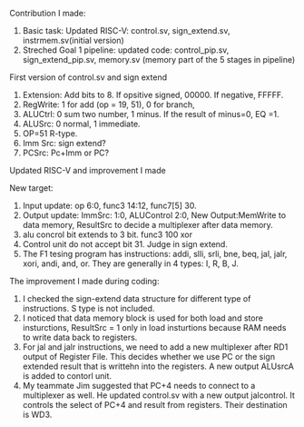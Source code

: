 Contribution I made: 
1. Basic task: Updated RISC-V:   control.sv, sign_extend.sv, instrmem.sv(initial version)                    
2. Streched Goal 1 pipeline: updated code: control_pip.sv, sign_extend_pip.sv, memory.sv (memory part of the 5 stages in pipeline)



First version of control.sv and sign extend

1. Extension: Add bits to 8. If opsitive signed, 00000. If negative, FFFFF.
2. RegWrite: 1 for add  (op = 19, 51), 0 for branch,
3. ALUCtrl: 0 sum two number, 1 minus. If the result of minus=0, EQ =1.
4. ALUSrc: 0 normal, 1 immediate.
5. OP=51 R-type.
6. Imm Src: sign extend?
7. PCSrc: Pc+Imm or PC?



Updated RISC-V and improvement I made

New target:

1. Input update: op 6:0, func3 14:12, func7[5]    30.
2. Output update: ImmSrc: 1:0, ALUControl 2:0,    New Output:MemWrite to data memory,    ResultSrc to decide a multiplexer after data memory.
3. alu concrol bit extends to 3 bit. func3   100     xor
4. Control unit do not accept bit 31. Judge in sign extend.
5. The F1 tesing program has instructions: addi, slli, srli, bne, beq, jal, jalr, xori, andi, and, or. They are generally in 4 types: I, R, B, J.


The improvement I made during coding:
1. I checked the sign-extend data structure for different type of instructions. S type is not included.
2. I noticed that data memory block is used for both load and store insturctions, ResultSrc = 1 only in load insturtions because RAM needs to write data back to registers.
3. For jal and jalr instructions, we need to add a new multiplexer after RD1 output of Register File. This decides whether we use PC or the sign extended result that is writtehn into the registers. A new output ALUsrcA is added to contorl unit.
4. My teammate Jim suggested that PC+4 needs to connect to a multiplexer as well. He updated control.sv with a new output jalcontrol. It controls the select of PC+4 and result from registers. Their destination is WD3.

